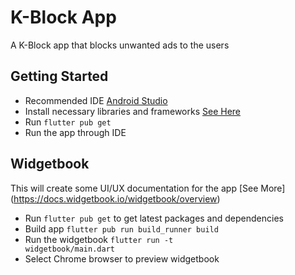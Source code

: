 # K-Block App

A K-Block app that blocks unwanted ads to the users

## Getting Started
 - Recommended IDE [Android Studio](https://developer.android.com/)
 - Install necessary libraries and frameworks [See Here](https://docs.flutter.dev/get-started/install?gclsrc=ds&gclsrc=ds)
 - Run <code>flutter pub get</code>
 - Run the app through IDE

## Widgetbook

 This will create some UI/UX documentation for the app [See More] (https://docs.widgetbook.io/widgetbook/overview)

- Run <code>flutter pub get</code> to get latest packages and dependencies
- Build app <code>flutter pub run build_runner build</code>
- Run the widgetbook <code>flutter run -t widgetbook/main.dart</code>
- Select Chrome browser to preview widgetbook